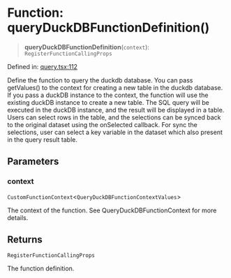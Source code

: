 # Function: queryDuckDBFunctionDefinition()

> **queryDuckDBFunctionDefinition**(`context`): `RegisterFunctionCallingProps`

Defined in: [query.tsx:112](https://github.com/GeoDaCenter/openassistant/blob/fd29806c870b11792765637bc0dc6fbb46bd3016/packages/duckdb/src/query.tsx#L112)

Define the function to query the duckdb database. You can pass getValues() to the context for creating a new table in the duckdb database.
If you pass a duckDB instance to the context, the function will use the existing duckDB instance to create a new table.
The SQL query will be executed in the duckDB instance, and the result will be displayed in a table.
Users can select rows in the table, and the selections can be synced back to the original dataset using the onSelected callback.
For sync the selections, user can select a key variable in the dataset which also present in the query result table.

## Parameters

### context

`CustomFunctionContext`\<`QueryDuckDBFunctionContextValues`\>

The context of the function. See QueryDuckDBFunctionContext for more details.

## Returns

`RegisterFunctionCallingProps`

The function definition.
